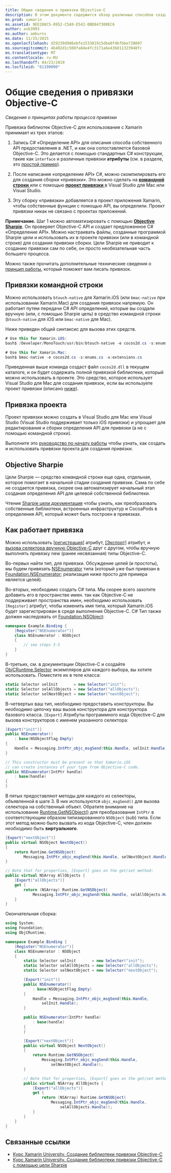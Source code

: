 ```yaml
---
title: Общие сведения о привязки Objective-C
description: В этом документе содержится обзор различных способов создания C# привязки для кода Objective-C, включая командной строки привязки, привязка проектов и Sharpie цели. Здесь также обсуждается, как работает привязка.
ms.prod: xamarin
ms.assetid: 9EE288C5-8952-C5A9-E542-0BD847300EC6
author: asb3993
ms.author: amburns
ms.date: 11/25/2015
ms.openlocfilehash: d29239d986ebfe153381915dbe0f4bfbbe738007
ms.sourcegitcommit: 4b402d1c508fa84e4fc3171a6e43b811323948fc
ms.translationtype: MT
ms.contentlocale: ru-RU
ms.lasthandoff: 04/23/2019
ms.locfileid: "61199090"
---
```

# <a name="overview-of-objective-c-bindings"></a>Общие сведения о привязки Objective-C

_Сведения о принципах работы процесса привязки_

Привязка библиотек Objective-C для использования с Xamarin принимает из трех этапов:

1. Запись C# «Определение API» для описания способа собственного API предоставления в .NET, и как она сопоставляется базовой Objective-C. Это делается с помощью стандартных C# конструкции, такие как `interface` и различные привязки **атрибуты** (см. в разделе, это [простой пример](~/cross-platform/macios/binding/objective-c-libraries.md#Binding_an_API)).

2. После написания «определение API» C#, можно скомпилировать его для создания сборки «привязки». Это можно сделать на [ **командной строки** ](#commandline) или с помощью [ **проект привязки** ](#bindingproject) в Visual Studio для Mac или Visual Studio.

3. Эту сборку «привязки» добавляется в проект приложения Xamarin, чтобы собственные функции с помощью API, вы определили.
  Проект привязки никак не связано с проектах приложений.

**Примечание.** Шаг 1 можно автоматизировать с помощью [ **Objective Sharpie**](#objectivesharpie). Он проверяет Objective-C API и создает предложенное C# «Определение API». Можно настраивать файлы, созданные программой Sharpie цели и использовать их в проекте привязки (или в командной строке) для создания привязки сборки. Цели Sharpie не приводит к созданию привязки сам по себе, он просто необязательная часть большего процесса.

Можно также прочитать дополнительные технические сведения о [принцип работы](#howitworks), который поможет вам писать привязок.

<a name="Command_Line_Bindings" /><a name="commandline" />

## <a name="command-line-bindings"></a>Привязки командной строки

Можно использовать `btouch-native` для Xamarin.iOS (или `bmac-native` при использовании Xamarin.Mac) для создания привязок напрямую. Он работает путем передачи C# API определений, которые вы создали вручную (или, с помощью Sharpie цель) в средство командной строки (`btouch-native` для iOS или `bmac-native` для Mac).


Ниже приведен общий синтаксис для вызова этих средств.

```csharp
# Use this for Xamarin.iOS:
bash$ /Developer/MonoTouch/usr/bin/btouch-native -e cocos2d.cs -s:enums.cs -x:extensions.cs
```

```csharp
# Use this for Xamarin.Mac:
bash$ bmac-native -e cocos2d.cs -s:enums.cs -x:extensions.cs
```

Приведенная выше команда создаст файл `cocos2d.dll` в текущем каталоге, и он будет содержать полной привязкой библиотеки, который можно использовать в проекте. Это средство, которое использует Visual Studio для Mac для создания привязок, если вы используете проект привязки (описано [ниже](#bindingproject)).


<a name="bindingproject" />

## <a name="binding-project"></a>Привязка проекта

Проект привязки можно создать в Visual Studio для Mac или Visual Studio (Visual Studio поддерживает только iOS привязки) и упрощает для редактирования и сборки определения API для привязки (а не с помощью командной строки).

Выполните это [руководство по началу работы](~/cross-platform/macios/binding/objective-c-libraries.md#Getting_Started) чтобы узнать, как создать и использовать привязки проекта для создания привязки.

<a name="objectivesharpie" />

## <a name="objective-sharpie"></a>Objective Sharpie

Цели Sharpie — средство командной строки еще одна, отдельная, которое помогает в начальной стадии создания привязки. Сама по себе не создается привязка, скорее она автоматизирует начальный этап создания определения API для целевой собственной библиотеки.

Чтение [Sharpie цели документация](~/cross-platform/macios/binding/objective-sharpie/index.md) чтобы узнать, как преобразовать собственные библиотеки, встроенных инфраструктур и CocoaPods в определения API, который может быть построен в привязках.

<a name="howitworks" />

## <a name="how-binding-works"></a>Как работает привязка

Можно использовать [[регистрация]](xref:Foundation.RegisterAttribute) атрибут, [[Экспорт]](xref:Foundation.ExportAttribute) атрибут, и [вызова селектора вручную Objective-C](~/ios/internals/objective-c-selectors.md) друг с другом, чтобы вручную выполнять привязку new (ранее несвязанная) типы Objective-C.

Во-первых найти тип, для привязки. Обсуждение целей (и простоты), мы будем привязать [NSEnumerator](https://developer.apple.com/iphone/library/documentation/Cocoa/Reference/Foundation/Classes/NSEnumerator_Class/Reference/Reference.html) типа (который уже был привязан в [Foundation.NSEnumerator](xref:Foundation.NSEnumerator); реализация ниже просто для примера является целей).

Во-вторых, необходимо создать C# типа. Мы скорее всего захотите добавить его в пространстве имен. так как Objective-C не поддерживает пространства имен, необходимо использовать `[Register]` атрибут, чтобы изменить имя типа, который Xamarin.iOS будет зарегистрирован в среде выполнения Objective-C. C# Тип также должен наследовать от [Foundation.NSObject](xref:Foundation.NSObject):

```csharp
namespace Example.Binding {
    [Register("NSEnumerator")]
    class NSEnumerator : NSObject
    {
        // see steps 3-5
    }
}
```

В-третьих, см. в документации Objective-C и создайте [ObjCRuntime.Selector](xref:ObjCRuntime.Selector) экземпляров для каждого выбора, вы хотите использовать. Поместите их в теле класса:

```csharp
static Selector selInit       = new Selector("init");
static Selector selAllObjects = new Selector("allObjects");
static Selector selNextObject = new Selector("nextObject");
```

В-четвертых ваш тип, необходимо предоставить конструкторы. Вы *необходимо* цепочку ваш вызов конструктора для конструктора базового класса. `[Export]` Атрибуты программного кода Objective-C для вызова конструкторов с именем указанного селектора:

```csharp
[Export("init")]
public NSEnumerator()
    : base(NSObjectFlag.Empty)
{
    Handle = Messaging.IntPtr_objc_msgSend(this.Handle, selInit.Handle);
}
```

```csharp
// This constructor must be present so that Xamarin.iOS
// can create instances of your type from Objective-C code.
public NSEnumerator(IntPtr handle)
    : base(handle)
{
}
```

В пятых предоставляют методы для каждого из селекторы, объявленной в шаге 3. В них используются `objc_msgSend()` для вызова селектора на собственный объект. Обратите внимание на использование [Runtime.GetNSObject()](xref:ObjCRuntime.Runtime.GetNSObject*) для преобразования `IntPtr` в соответствующим образом типизированного `NSObject` (sub) типа. Если этот метод можно было вызвать из кода Objective-C, член должен *необходимо* быть **виртуального**.

```csharp
[Export("nextObject")]
public virtual NSObject NextObject()
{
    return Runtime.GetNSObject(
        Messaging.IntPtr_objc_msgSend(this.Handle, selNextObject.Handle));
}
```

```csharp
// Note that for properties, [Export] goes on the get/set method:
public virtual NSArray AllObjects {
    [Export("allObjects")]
    get {
        return (NSArray) Runtime.GetNSObject(
            Messaging.IntPtr_objc_msgSend(this.Handle, selAllObjects.Handle));
    }
}
```

Окончательная сборка:

```csharp
using System;
using Foundation;
using ObjCRuntime;

namespace Example.Binding {
    [Register("NSEnumerator")]
    class NSEnumerator : NSObject
    {
        static Selector selInit       = new Selector("init");
        static Selector selAllObjects = new Selector("allObjects");
        static Selector selNextObject = new Selector("nextObject");

        [Export("init")]
        public NSEnumerator()
            : base(NSObjectFlag.Empty)
        {
            Handle = Messaging.IntPtr_objc_msgSend(this.Handle,
                selInit.Handle);
        }

        public NSEnumerator(IntPtr handle)
            : base(handle)
        {
        }

        [Export("nextObject")]
        public virtual NSObject NextObject()
        {
            return Runtime.GetNSObject(
                Messaging.IntPtr_objc_msgSend(this.Handle,
                    selNextObject.Handle));
        }

        // Note that for properties, [Export] goes on the get/set method:
        public virtual NSArray AllObjects {
            [Export("allObjects")]
            get {
                return (NSArray) Runtime.GetNSObject(
                    Messaging.IntPtr_objc_msgSend(this.Handle,
                        selAllObjects.Handle));
            }
        }
    }
}
```

## <a name="related-links"></a>Связанные ссылки

- [Курс Xamarin University. Создание библиотеки привязки Objective-C](https://university.xamarin.com/classes/track/all#building-an-objective-c-bindings-library)
- [Курс Xamarin University. Создание библиотеки привязки Objective-C с помощью цели Sharpie](https://university.xamarin.com/classes/track/all#build-an-objective-c-bindings-library-with-objective-sharpie)